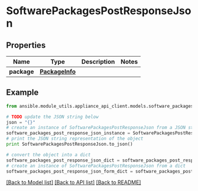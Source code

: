 # SoftwarePackagesPostResponseJson


## Properties

Name | Type | Description | Notes
------------ | ------------- | ------------- | -------------
**package** | [**PackageInfo**](PackageInfo.md) |  | 

## Example

```python
from ansible.module_utils.appliance_api_client.models.software_packages_post_response_json import SoftwarePackagesPostResponseJson

# TODO update the JSON string below
json = "{}"
# create an instance of SoftwarePackagesPostResponseJson from a JSON string
software_packages_post_response_json_instance = SoftwarePackagesPostResponseJson.from_json(json)
# print the JSON string representation of the object
print SoftwarePackagesPostResponseJson.to_json()

# convert the object into a dict
software_packages_post_response_json_dict = software_packages_post_response_json_instance.to_dict()
# create an instance of SoftwarePackagesPostResponseJson from a dict
software_packages_post_response_json_form_dict = software_packages_post_response_json.from_dict(software_packages_post_response_json_dict)
```
[[Back to Model list]](../README.md#documentation-for-models) [[Back to API list]](../README.md#documentation-for-api-endpoints) [[Back to README]](../README.md)


